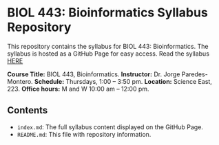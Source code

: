 # BIOL 443: Bioinformatics Syllabus Repository

This repository contains the syllabus for BIOL 443: Bioinformatics. The syllabus is hosted as a GitHub Page for easy access. Read the syllabus [HERE]()

**Course Title:** BIOL 443, Bioinformatics.
**Instructor:**   Dr. Jorge Paredes-Montero.
**Schedule:**     Thursdays, 1:00 – 3:50 pm.
**Location:**     Science East, 223.
**Office hours:** M and W 10:00 am – 12:00 pm.

## Contents
- `index.md`: The full syllabus content displayed on the GitHub Page.
- `README.md`: This file with repository information.
